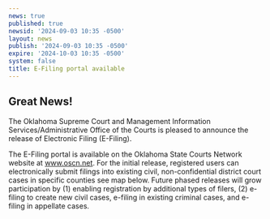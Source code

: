 ```yaml
---
news: true
published: true
newsid: '2024-09-03 10:35 -0500'
layout: news
publish: '2024-09-03 10:35 -0500'
expire: '2024-10-03 10:35 -0500'
system: false
title: E-Filing portal available
---
```

## Great News!

The Oklahoma Supreme Court and Management Information Services/Administrative Office of the Courts is pleased to announce the release of Electronic Filing (E-Filing). 

The E-Filing portal is available on the Oklahoma State Courts Network website at www.oscn.net. For the initial release, registered users can electronically submit filings into existing civil, non-confidential district court cases in specific counties see map below.  Future phased releases will grow participation by (1) enabling registration by additional types of filers, (2) e-filing to create new civil cases, e-filing in existing criminal cases, and e-filing in appellate cases.
